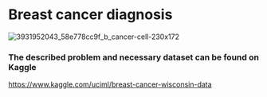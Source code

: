 # Breast cancer diagnosis

![3931952043_58e778cc9f_b_cancer-cell-230x172](https://user-images.githubusercontent.com/48793582/54864802-706c8180-4d5c-11e9-8ff1-261c370b97f5.jpg)


### The described problem and necessary dataset can be found on Kaggle  
https://www.kaggle.com/uciml/breast-cancer-wisconsin-data
